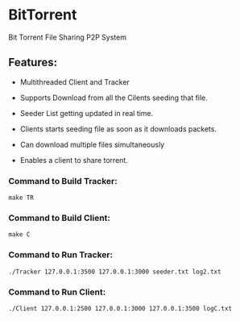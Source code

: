 # BitTorrent
Bit Torrent File Sharing P2P System

## Features:

* Multithreaded Client and Tracker

* Supports Download from all the Cilents seeding that file.

* Seeder List getting updated in real time.

* Clients starts seeding file as soon as it downloads packets.

* Can download multiple files simultaneously

* Enables a client to share torrent.

### Command to Build Tracker:

`make TR`

### Command to Build Client:

`make C`

### Command to Run Tracker:

`./Tracker 127.0.0.1:3500 127.0.0.1:3000 seeder.txt log2.txt`

### Command to Run Client: 

`./Client 127.0.0.1:2500 127.0.0.1:3000 127.0.0.1:3500 logC.txt`

